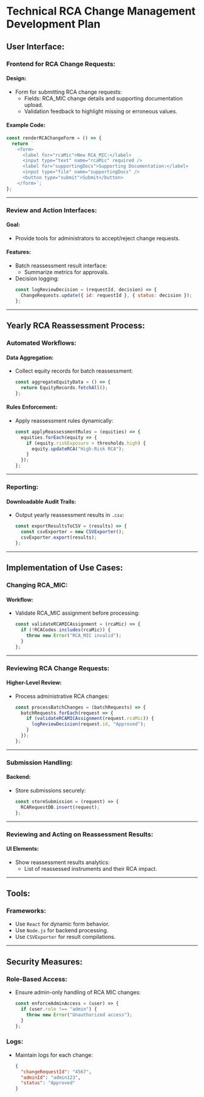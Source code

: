 # Technical RCA Change Management Development Plan

## User Interface:
### Frontend for RCA Change Requests:
#### Design:
- Form for submitting RCA change requests:
  - Fields: RCA_MIC change details and supporting documentation upload.
  - Validation feedback to highlight missing or erroneous values.

#### Example Code:
```javascript
const renderRCAChangeForm = () => {
  return `
    <form>
      <label for="rcaMic">New RCA_MIC:</label>
      <input type="text" name="rcaMic" required />
      <label for="supportingDocs">Supporting Documentation:</label>
      <input type="file" name="supportingDocs" />
      <button type="submit">Submit</button>
    </form>`;
};
```

---

### Review and Action Interfaces:
#### Goal:
- Provide tools for administrators to accept/reject change requests.

#### Features:
- Batch reassessment result interface:
  - Summarize metrics for approvals.
- Decision logging:
  ```javascript
  const logReviewDecision = (requestId, decision) => {
    ChangeRequests.update({ id: requestId }, { status: decision });
  };
  ```

---

## Yearly RCA Reassessment Process:
### Automated Workflows:
#### Data Aggregation:
- Collect equity records for batch reassessment:
  ```javascript
  const aggregateEquityData = () => {
    return EquityRecords.fetchAll();
  };
  ```

#### Rules Enforcement:
- Apply reassessment rules dynamically:
  ```javascript
  const applyReassessmentRules = (equities) => {
    equities.forEach(equity => {
      if (equity.riskExposure > thresholds.high) {
        equity.updateRCA("High-Risk RCA");
      }
    });
  };
  ```

---

### Reporting:
#### Downloadable Audit Trails:
- Output yearly reassessment results in `.csv`:
  ```javascript
  const exportResultsToCSV = (results) => {
    const csvExporter = new CSVExporter();
    csvExporter.export(results);
  };
  ```

---

## Implementation of Use Cases:
### Changing RCA_MIC:
#### Workflow:
- Validate RCA_MIC assignment before processing:
  ```javascript
  const validateRCAMICAssignment = (rcaMic) => {
    if (!RCACodes.includes(rcaMic)) {
      throw new Error("RCA_MIC invalid");
    }
  };
  ```

---

### Reviewing RCA Change Requests:
#### Higher-Level Review:
- Process administrative RCA changes:
  ```javascript
  const processBatchChanges = (batchRequests) => {
    batchRequests.forEach(request => {
      if (validateRCAMICAssignment(request.rcaMic)) {
        logReviewDecision(request.id, "Approved");
      }
    });
  };
  ```

---

### Submission Handling:
#### Backend:
- Store submissions securely:
  ```javascript
  const storeSubmission = (request) => {
    RCARequestDB.insert(request);
  };
  ```

---

### Reviewing and Acting on Reassessment Results:
#### UI Elements:
- Show reassessment results analytics:
  - List of reassessed instruments and their RCA impact.

---

## Tools:
### Frameworks:
- Use `React` for dynamic form behavior.
- Use `Node.js` for backend processing.
- Use `CSVExporter` for result compilations.

---

## Security Measures:
### Role-Based Access:
- Ensure admin-only handling of RCA MIC changes:
  ```javascript
  const enforceAdminAccess = (user) => {
    if (user.role !== "admin") {
      throw new Error("Unauthorized access");
    }
  };
  ```

### Logs:
- Maintain logs for each change:
  ```json
  {
    "changeRequestId": "4567",
    "adminId": "admin123",
    "status": "Approved"
  }